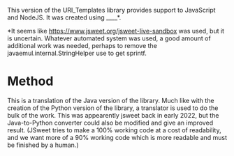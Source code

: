 This version of the URI_Templates library provides support to JavaScript and NodeJS.  It was created
using ____*.

*It seems like https://www.jsweet.org/jsweet-live-sandbox was used, but it is uncertain.  Whatever automated system was used, a good amount of additional work was needed, perhaps to remove the javaemul.internal.StringHelper use to get sprintf.

# Method
This is a translation of the Java version of the library.  Much like with the creation of the Python version of the library,
a translator is used to do the bulk of the work.  This was appearently jsweet back in early 2022, but the Java-to-Python
converter could also be modified and give an improved result.  (JSweet tries to make a 100% working code at a cost of readability,
and we want more of a 90% working code which is more readable and must be finished by a human.)
